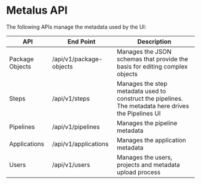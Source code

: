 # Metalus API
The following APIs manage the metadata used by the UI:

| API             | End Point               | Description                                                                                          |
|-----------------|-------------------------|------------------------------------------------------------------------------------------------------|
| Package Objects | /api/v1/package-objects | Manages the JSON schemas that provide the basis for editing complex objects                          |
| Steps           | /api/v1/steps           | Manages the step metadata used to construct the pipelines. The metadata here drives the Pipelines UI |
| Pipelines       | /api/v1/pipelines       | Manages the pipeline metadata                                                                        |
| Applications    | /api/v1/applications    | Manages the application metadata                                                                     |
| Users           | /api/v1/users           | Manages the users, projects and metadata upload process                                              |
